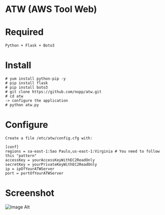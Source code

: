 # ATW (AWS Tool Web)

Required
========
	Python + Flask + Boto3

Install
=======
	# yum install python-pip -y
	# pip install flask
	# pip install boto3
	# git clone https://github.com/nopp/atw.git
	# cd atw
	-> configure the application
	# python atw.py

Configure
=========

	Create a file /etc/atw/config.cfg with:

	[conf]
	regions = sa-east-1:Sao Paulo,us-east-1:Virginia # You need to follow this "pattern"
	accessKey = yourAccessKeyWithEC2ReadOnly
	secretKey = yourPrivateKeyWithEC2ReadOnly
	ip = ipOfYourATWServer
	port = portOfYourATWServer

Screenshot
==========
![Image Alt](http://i68.tinypic.com/1568wp1.png)
